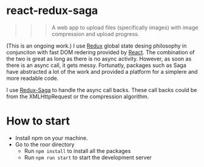 # react-redux-saga
>>> A web app to upload files (specifically images) with image compression and upload progress. 

(This is an ongoing work.) I use [Redux](https://redux.js.org/) global state desing philosophy in conjunciton with fast DOM redering provided by [React](https://reactjs.org/). The combination of the two is great as long as there is no async activity. However, as soon as there is an async call, it gets messy. Fortunatly, packages such as Saga have abstracted a lot of the work and provided a platform for a simplere and more readable code. 

I use [Redux-Saga](https://github.com/redux-saga/redux-saga) to handle the async call backs. These call backs could be from the XMLHttpRequest or the compression algorithm.


# How to start 
 - Install npm on your machine. 
 - Go to the roor directory
    - Run `npm install` to install all the packages
    - Run `npm run start` to start the development server
